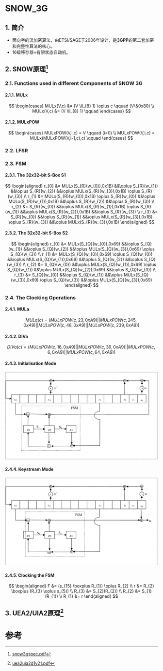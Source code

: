 # SNOW_3G



## 1. 简介

- 面向字的流加密算法，由ETSI/SAGE于2006年设计，是**3GPP**的第二套加密和完整性算法的核心。
- 16级移存器+有限状态自动机。




## 2. SNOW原理[^1]

### 2.1. Functions used in different Components of SNOW 3G

#### 2.1.1. MULx

$$
\begin{cases}
    MULx(V,c) &= (V \ll_{8} 1) \oplus c \qquad (V\&0x80) \\
    MULx(V,c) &= (V \ll_{8} 1) \qquad
\end{cases}
$$

#### 2.1.2. MULxPOW

$$
\begin{cases}
    MULxPOW(V,i,c) = V \qquad (i=0) \\
    MULxPOW(V,i,c) = MULx(MULxPOW(V,i-1,c),c) \qquad
\end{cases}
$$


### 2.2. LFSR


### 2.3. FSM


#### 2.3.1. The 32x32-bit S-Box S1


$$
\begin{aligned}
    r_{0} &= MULx(S_{R}(w_{0}),0x1B) &&\oplus S_{R}(w_{1}) &&\oplus S_{R}(w_{2}) &&\oplus MULx(S_{R}(w_{3}),0x1B) \oplus S_{R}(w_{3}) \\
    r_{1} &= MULx(S_{R}(w_{0}),0x1B) \oplus S_{R}(w_{0}) &&\oplus MULx(S_{R}(w_{1}),0x1B) &&\oplus S_{R}(w_{2}) &&\oplus S_{R}(w_{3}) \\
    r_{2} &= S_{R}(w_{0}) &&\oplus MULx(S_{R}(w_{1}),0x1B) \oplus S_{R}(w_{1}) &&\oplus MULx(S_{R}(w_{2}),0x1B) &&\oplus S_{R}(w_{3}) \\
    r_{3} &= S_{R}(w_{0}) &&\oplus S_{R}(w_{1}) &&\oplus MULx(S_{R}(w_{3}),0x1B) \oplus S_{R}(w_{3}) &&\oplus MULx(S_{R}(w_{3}),0x1B)
\end{aligned}
$$


#### 2.3.2. The 32x32-bit S-Box S2 


$$
\begin{aligned}
    r_{0} &= MULx(S_{Q}(w_{0}),0x69) &&\oplus S_{Q}(w_{1}) &&\oplus S_{Q}(w_{2}) &&\oplus MULx(S_{Q}(w_{3}),0x69) \oplus S_{Q}(w_{3}) \\
    r_{1} &= MULx(S_{Q}(w_{0}),0x69) \oplus S_{Q}(w_{0}) &&\oplus MULx(S_{Q}(w_{1}),0x69) &&\oplus S_{Q}(w_{2}) &&\oplus S_{Q}(w_{3}) \\
    r_{2} &= S_{Q}(w_{0}) &&\oplus MULx(S_{Q}(w_{1}),0x69) \oplus S_{Q}(w_{1}) &&\oplus MULx(S_{Q}(w_{2}),0x69) &&\oplus S_{Q}(w_{3}) \\
    r_{3} &= S_{Q}(w_{0}) &&\oplus S_{Q}(w_{1}) &&\oplus MULx(S_{Q}(w_{3}),0x69) \oplus S_{Q}(w_{3}) &&\oplus MULx(S_{Q}(w_{3}),0x69) 
\end{aligned}
$$


### 2.4. The Clocking Operations


#### 2.4.1. MULa


$$
MULa(c) = (MULxPOW(c, 23, 0xA9) || MULxPOW(c, 245, 0xA9) || MULxPOW(c, 48, 0xA9) || MULxPOW(c, 239, 0xA9))
$$

#### 2.4.2. DIVa

$$
DIVa(c) = (MULxPOW(c, 16, 0xA9) || MULxPOW(c, 39, 0xA9) || MULxPOW(c, 6, 0xA9) || MULxPOW(c, 64, 0xA9))
$$

#### 2.4.3. Initialisation Mode

![](assets/key_init.png)

#### 2.4.4. Keystream Mode

![](assets/keystream.png)

#### 2.4.5. Clocking the FSM

$$
\begin{aligned}
    F &= (s_{15} \boxplus R_{1}) \oplus R_{2} \\
    r &= R_{2} \boxplus (R_{3} \oplus s_{5}) \\
    R_{3} &= S_{2}(R_{2}) \\
    R_{2} &= S_{1}(R_{1}) \\
    R_{1} &= r
\end{aligned}
$$



## 3. UEA2/UIA2原理[^2]





# 参考

[^1]: [snow3gspec.pdf](https://www.gsma.com/security/wp-content/uploads/2019/05/snow3gspec.pdf)
[^2]: [uea2uia2d1v21.pdf](https://www.gsma.com/security/wp-content/uploads/2019/05/uea2uia2d1v21.pdf)

